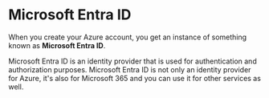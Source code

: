 # Microsoft Entra ID

When you create your Azure account, you get an instance of something known as **Microsoft Entra ID**. 

Microsoft Entra ID is an identity provider that is used for authentication and authorization purposes. Microsoft Entra ID is not only an identity provider for Azure, it's also for Microsoft 365 and you can use it for other services as well.
